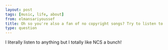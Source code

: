 ```yaml
---
layout: post
tags: [music, life, about]
from: elmansariyoussef
title: Oh so you're also a fan of no copyright songs? Try to listen to Vexento tracks. They are amazing
type: question
---
```

I literally listen to anything but I totally like NCS a bunch!
